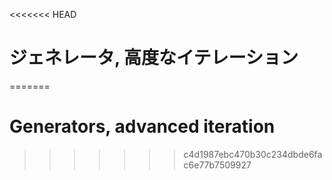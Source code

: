 
<<<<<<< HEAD
# ジェネレータ, 高度なイテレーション
=======
# Generators, advanced iteration
>>>>>>> c4d1987ebc470b30c234dbde6fac6e77b7509927
